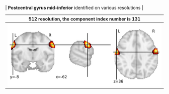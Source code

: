 


| **Postcentral gyrus mid-inferior** identified on various resolutions |

| 512 resolution, the component index number is 131|  
|:---:|  
| ![Component 512](../512/final/131.jpg "From component 512: Postcentral gyrus mid-inferior") |